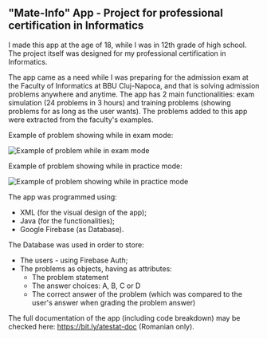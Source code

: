 <b> <h2> "Mate-Info" App - Project for professional certification in Informatics </h2> </b>

I made this app at the age of 18, while I was in 12th grade of high school. The project itself was designed for my professional certification in Informatics.

The app came as a need while I was preparing for the admission exam at the Faculty of Informatics at BBU Cluj-Napoca, and that is solving admission problems anywhere and anytime. The app has 2 main functionalities: exam simulation (24 problems in 3 hours) and training problems (showing problems for as long as the user wants). The problems added to this app were extracted from the faculty's examples.

Example of problem showing while in exam mode:

![Example of problem while in exam mode](https://files.cotoirares.com/img/Screenshot%202024-07-17%20at%2014.33.40.png)

Example of problem showing while in practice mode:

![Example of problem showing while in practice mode](https://files.cotoirares.com/img/Screenshot%202024-07-17%20at%2014.35.32.png)

The app was programmed using:
<ul> 
  <li>XML (for the visual design of the app);</li>
  <li>Java (for the functionalities);</li> 
  <li> Google Firebase (as Database). </li>
</ul>

The Database was used in order to store:
<ul> 
  <li>The users - using Firebase Auth;</li>
  <li>The problems as objects, having as attributes: 
    <ul>
      <li>The problem statement</li>
      <li>The answer choices: A, B, C or D</li>
      <li>The correct answer of the problem (which was compared to the user's answer when grading the problem answer)</li>
    </ul>
  </li> 
</ul>

The full documentation of the app (including code breakdown) may be checked here: https://bit.ly/atestat-doc (Romanian only).
